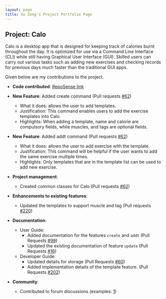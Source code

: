 ```yaml
---
layout: page
title: Xu Zeng's Project Portfolio Page
---
```


## Project: Calo

Calo is a desktop app that is designed for keeping track of calories burnt throughout the day. 
It is optimized for use via a Command Line Interface (CLI) while still having Graphical User Interface (GUI).
Skilled users can carry out various tasks such as adding new exercises and checking records for previous days much faster than the traditional GUI apps.

Given below are my contributions to the project.

* **Code contributed**: [RepoSense link](https://nus-cs2103-ay2021s1.github.io/tp-dashboard/#breakdown=true&search=royxuzeng&sort=groupTitle&sortWithin=title&since=2020-08-14&until=2020-11-09&timeframe=commit&mergegroup=&groupSelect=groupByRepos&checkedFileTypes=docs~functional-code~test-code~other)

* **New Feature**: Added create command (Pull requests [\#62](https://github.com/AY2021S1-CS2103T-W17-2/tp/pull/62))
  * What it does: allows the user to add templates.
  * Justification: This command enables users to add the exercise templates into Calo.
  * Highlights: When adding a template, name and calorie are compulsory fields, while muscles, and tags are optional fields.

* **New Feature**: Added addt command (Pull requests [\#62](https://github.com/AY2021S1-CS2103T-W17-2/tp/pull/62))
  * What it does: allows the user to add exercise with the template.
  * Justification: This command will be helpful if the user wants to add the same exercise multiple times.
  * Highlights: Only templates that are in the template list can be used to add new exercise.

* **Project management**:
  * Created common classes for Calo (Pull requests [\#62](https://github.com/AY2021S1-CS2103T-W17-2/tp/pull/62))
  
* **Enhancements to existing features**:
  * Updated the templates to support muscle and tag (Pull requests [\#220](https://github.com/AY2021S1-CS2103T-W17-2/tp/pull/220))
  
* **Documentation**:
  * User Guide:
    * Added documentation for the features `create` and `addt` (Pull Requests [\#99](https://github.com/AY2021S1-CS2103T-W17-2/tp/pull/99))
    * Updated the existing documentation of feature `update` (Pull Requests [\#16](https://github.com/AY2021S1-CS2103T-W17-2/tp/pull/16))
  * Developer Guide:
    * Updated details for storage (Pull Requests [\#60](https://github.com/AY2021S1-CS2103T-W17-2/tp/pull/60))
    * Added implementation details of the template feature. (Pull Requests [\#202](https://github.com/AY2021S1-CS2103T-W17-2/tp/pull/202))

* **Community**:
  * Contributed to forum discussions (examples: [1](https://github.com/nus-cs2103-AY2021S1/forum/issues/107))
